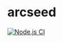 # arcseed

[![Node.js CI](https://github.com/Stassi/arcseed/actions/workflows/node.js.yaml/badge.svg)](https://github.com/Stassi/arcseed/actions/workflows/node.js.yaml)
